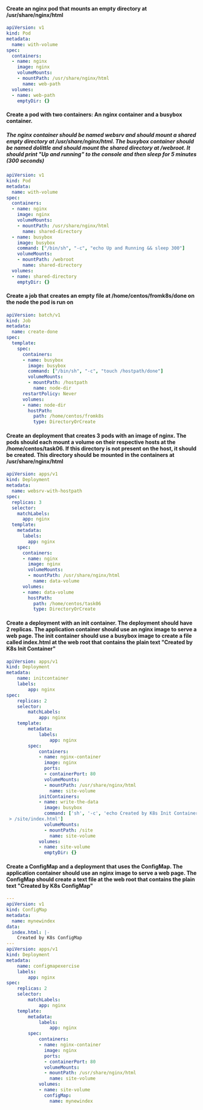 #### Create an nginx pod that mounts an empty directory at /usr/share/nginx/html
```yaml
apiVersion: v1
kind: Pod
metadata:
  name: with-volume
spec:
  containers:
  - name: nginx
    image: nginx
    volumeMounts:
    - mountPath: /usr/share/nginx/html
      name: web-path
  volumes:
  - name: web-path
    emptyDir: {}
```

#### Create a pod with two containers:  An nginx container and a busybox container.
##### The nginx container should be named websrv and should mount a shared empty directory at /usr/share/nginx/html. The busybox container should be named dolittle and should mount the shared directory at /webroot.  It should print "Up and running" to the console and then sleep for 5 minutes (300 seconds)
```yaml
apiVersion: v1
kind: Pod
metadata:
  name: with-volume
spec:
  containers:
  - name: nginx
    image: nginx
    volumeMounts:
    - mountPath: /usr/share/nginx/html
      name: shared-directory
  - name: busybox
    image: busybox
    command: ["/bin/sh", "-c", "echo Up and Running && sleep 300"]
    volumeMounts:
    - mountPath: /webroot
      name: shared-directory
  volumes:
  - name: shared-directory
    emptyDir: {}
```

#### Create a job that creates an empty file at /home/centos/fromk8s/done on the node the pod is run on
```yaml
apiVersion: batch/v1
kind: Job
metadata:
  name: create-done
spec:
  template:
    spec:
      containers:
      - name: busybox
        image: busybox
        command: ["/bin/sh", "-c", "touch /hostpath/done"]
        volumeMounts:
        - mountPath: /hostpath
          name: node-dir
      restartPolicy: Never
      volumes:
      - name: node-dir
        hostPath: 
          path: /home/centos/fromk8s
          type: DirectoryOrCreate
```

#### Create an deployment that creates 3 pods with an image of nginx.  The pods should each mount a volume on their respective hosts at the /home/centos/task06.  If this directory is not present on the host, it should be created.  This directory should be mounted in the containers at /usr/share/nginx/html
```yaml
apiVersion: apps/v1
kind: Deployment
metadata:
  name: websrv-with-hostpath
spec:
  replicas: 3
  selector:
    matchLabels:
      app: nginx
  template:
    metadata:
      labels:
        app: nginx
    spec:
      containers:
      - name: nginx
        image: nginx
        volumeMounts:
        - mountPath: /usr/share/nginx/html
          name: data-volume
      volumes:
      - name: data-volume
        hostPath:
          path: /home/centos/task06
          type: DirectoryOrCreate
```

#### Create a deployment with an init container.  The deployment should have 2 replicas. The application container should use an nginx image to serve a web page. The init container should use a busybox image to create a file called index.html at the web root that contains the plain text "Created by K8s Init Container"
```yaml
apiVersion: apps/v1
kind: Deployment
metadata:
    name: initcontainer
    labels:
        app: nginx
spec:
    replicas: 2
    selector:
        matchLabels:
            app: nginx
    template:
        metadata:
            labels:
                app: nginx
        spec:
            containers:
            - name: nginx-container
              image: nginx
              ports:
              - containerPort: 80
              volumeMounts:
              - mountPath: /usr/share/nginx/html
                name: site-volume
            initContainers:
            - name: write-the-data
              image: busybox
              command: ['sh', '-c', 'echo Created by K8s Init Container
 > /site/index.html']
              volumeMounts:
              - mountPath: /site
                name: site-volume
            volumes:
            - name: site-volume
              emptyDir: {}
```

#### Create a ConfigMap and a deployment that uses the ConfigMap. The application container should use an nginx image to serve a web page. The ConfigMap should create a text file at the web root that contains the plain text "Created by K8s ConfigMap"
```yaml
---
apiVersion: v1
kind: ConfigMap
metadata:
  name: mynewindex
data:
  index.html: |-
    Created by K8s ConfigMap
---
apiVersion: apps/v1
kind: Deployment
metadata:
    name: configmapexercise
    labels:
        app: nginx
spec:
    replicas: 2
    selector:
        matchLabels:
            app: nginx
    template:
        metadata:
            labels:
                app: nginx
        spec:
            containers:
            - name: nginx-container
              image: nginx
              ports:
              - containerPort: 80
              volumeMounts:
              - mountPath: /usr/share/nginx/html
                name: site-volume
            volumes:
            - name: site-volume
              configMap: 
                name: mynewindex
```


